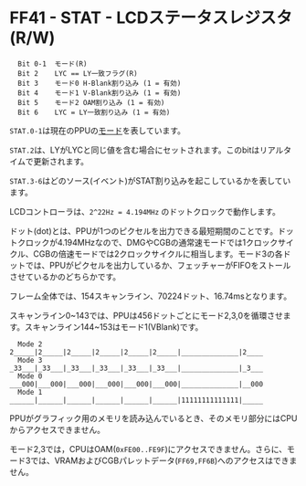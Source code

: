 # FF41 - STAT - LCDステータスレジスタ (R/W)

```
  Bit 0-1  モード(R)
  Bit 2    LYC == LY一致フラグ(R)
  Bit 3    モード0 H-Blank割り込み (1 = 有効)
  Bit 4    モード1 V-Blank割り込み (1 = 有効)
  Bit 5    モード2 OAM割り込み (1 = 有効)
  Bit 6    LYC = LY一致割り込み (1 = 有効)
```

`STAT.0-1`は現在のPPUの[モード](../mode.md)を表しています。

`STAT.2`は、LYがLYCと同じ値を含む場合にセットされます。このbitはリアルタイムで更新されます。

`STAT.3-6`はどのソース(イベント)がSTAT割り込みを起こしているかを表しています。

LCDコントローラは、`2^22Hz = 4.194MHz` のドットクロックで動作します。

ドット(dot)とは、PPUが1つのピクセルを出力できる最短期間のことです。ドットクロックが4.194MHzなので、DMGやCGBの通常速モードでは1クロックサイクル、CGBの倍速モードでは2クロックサイクルに相当します。モード3の各ドットでは、PPUがピクセルを出力しているか、フェッチャーがFIFOをストールさせているかのどちらかです。

フレーム全体では、154スキャンライン、70224ドット、16.74msとなります。

スキャンライン0\~143では、PPUは456ドットごとにモード2,3,0を循環させます。スキャンライン144\~153はモード1(VBlank)です。

```
  Mode 2  2_____|2_____|2_____|2_____|2_____|2_____|______________|2____
  Mode 3  _33___|_33___|_33___|_33___|_33___|_33___|______________|_3___
  Mode 0  ___000|___000|___000|___000|___000|___000|______________|__000
  Mode 1  ______|______|______|______|______|______|11111111111111|_____
```

PPUがグラフィック用のメモリを読み込んでいるとき、そのメモリ部分にはCPUからアクセスできません。

モード2,3では，CPUはOAM(`0xFE00..FE9F`)にアクセスできません。さらに、モード3では、VRAMおよびCGBパレットデータ(`FF69,FF6B`)へのアクセスはできません。

